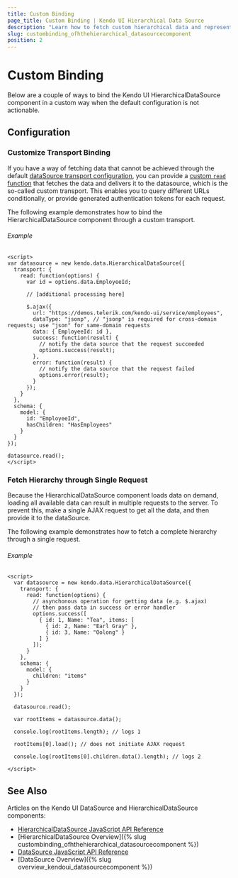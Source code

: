 ```yaml
---
title: Custom Binding
page_title: Custom Binding | Kendo UI Hierarchical Data Source
description: "Learn how to fetch custom hierarchical data and represent it in a Kendo UI HierarchicalDataSource component."
slug: custombinding_ofhthehierarchical_datasourcecomponent
position: 2
---
```


# Custom Binding

Below are a couple of ways to bind the Kendo UI HierarchicalDataSource component in a custom way when the default configuration is not actionable.

## Configuration

### Customize Transport Binding

If you have a way of fetching data that cannot be achieved through the default [dataSource transport configuration](/api/framework/hierarchicaldatasource#configuration-transport), you can provide a [custom `read` function](/api/framework/datasource#configuration-transport.read) that fetches the data and delivers it to the datasource, which is the so-called custom transport. This enables you to query different URLs conditionally, or provide generated authentication tokens for each request.

The following example demonstrates how to bind the HierarchicalDataSource component through a custom transport.

###### Example

    <script>
    var datasource = new kendo.data.HierarchicalDataSource({
      transport: {
        read: function(options) {
          var id = options.data.EmployeeId;

          // [additional processing here]

          $.ajax({
            url: "https://demos.telerik.com/kendo-ui/service/employees",
            dataType: "jsonp", // "jsonp" is required for cross-domain requests; use "json" for same-domain requests
            data: { EmployeeId: id },
            success: function(result) {
              // notify the data source that the request succeeded
              options.success(result);
            },
            error: function(result) {
              // notify the data source that the request failed
              options.error(result);
            }
          });
        }
      },
      schema: {
        model: {
          id: "EmployeeId",
          hasChildren: "HasEmployees"
        }
      }
    });

    datasource.read();
    </script>


### Fetch Hierarchy through Single Request

Because the HierarchicalDataSource component loads data on demand, loading all available data can result in multiple requests to the server. To prevent this, make a single AJAX request to get all the data, and then provide it to the dataSource.

The following example demonstrates how to fetch a complete hierarchy through a single request.

###### Example

    <script>
      var datasource = new kendo.data.HierarchicalDataSource({
        transport: {
          read: function(options) {
            // asynchonous operation for getting data (e.g. $.ajax)
            // then pass data in success or error handler
            options.success([
              { id: 1, Name: "Tea", items: [
                { id: 2, Name: "Earl Gray" },
                { id: 3, Name: "Oolong" }
              ] }
            ]);
          }
        },
        schema: {
          model: {
            children: "items"
          }
        }
      });

      datasource.read();

      var rootItems = datasource.data();

      console.log(rootItems.length); // logs 1

      rootItems[0].load(); // does not initiate AJAX request

      console.log(rootItems[0].children.data().length); // logs 2

    </script>

## See Also

Articles on the Kendo UI DataSource and HierarchicalDataSource components:

* [HierarchicalDataSource JavaScript API Reference](/api/javascript/data/hierarchicaldatasource)
* [HierarchicalDataSource Overview]({% slug custombinding_ofhthehierarchical_datasourcecomponent %})
* [DataSource JavaScript API Reference](/api/javascript/data/datasource)
* [DataSource Overview]({% slug overview_kendoui_datasourcecomponent %})
